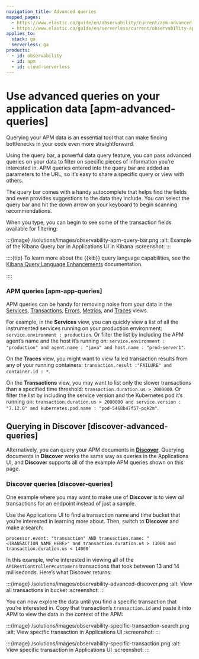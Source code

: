 ```yaml
---
navigation_title: Advanced queries
mapped_pages:
  - https://www.elastic.co/guide/en/observability/current/apm-advanced-queries.html
  - https://www.elastic.co/guide/en/serverless/current/observability-apm-query-your-data.html
applies_to:
  stack: ga
  serverless: ga
products:
  - id: observability
  - id: apm
  - id: cloud-serverless
---
```


# Use advanced queries on your application data [apm-advanced-queries]

Querying your APM data is an essential tool that can make finding bottlenecks in your code even more straightforward.

Using the query bar, a powerful data query feature, you can pass advanced queries on your data to filter on specific pieces of information you’re interested in. APM queries entered into the query bar are added as parameters to the URL, so it’s easy to share a specific query or view with others.

The query bar comes with a handy autocomplete that helps find the fields and even provides suggestions to the data they include. You can select the query bar and hit the down arrow on your keyboard to begin scanning recommendations.

When you type, you can begin to see some of the transaction fields available for filtering:

:::{image} /solutions/images/observability-apm-query-bar.png
:alt: Example of the Kibana Query bar in Applications UI in Kibana
:screenshot:
:::

::::{tip}
To learn more about the {{kib}} query language capabilities, see the [Kibana Query Language Enhancements](/explore-analyze/query-filter/languages/kql.md) documentation.

::::

### APM queries [apm-app-queries]

APM queries can be handy for removing noise from your data in the [Services](/solutions/observability/apm/services.md), [Transactions](/solutions/observability/apm/transactions-ui.md), [Errors](/solutions/observability/apm/errors-ui.md), [Metrics](/solutions/observability/apm/metrics-ui.md), and [Traces](/solutions/observability/apm/traces-ui.md) views.

For example, in the **Services** view, you can quickly view a list of all the instrumented services running on your production environment: `service.environment : production`. Or filter the list by including the APM agent’s name and the host it’s running on: `service.environment : "production" and agent.name : "java" and host.name : "prod-server1"`.

On the **Traces** view, you might want to view failed transaction results from any of your running containers: `transaction.result :"FAILURE" and container.id : *`.

On the **Transactions** view, you may want to list only the slower transactions than a specified time threshold: `transaction.duration.us > 2000000`. Or filter the list by including the service version and the Kubernetes pod it’s running on: `transaction.duration.us > 2000000 and service.version : "7.12.0" and kubernetes.pod.name : "pod-5468b47f57-pqk2m"`.

## Querying in Discover [discover-advanced-queries]

Alternatively, you can query your APM documents in [**Discover**](/explore-analyze/discover.md). Querying documents in **Discover** works the same way as queries in the Applications UI, and **Discover** supports all of the example APM queries shown on this page.

### Discover queries [discover-queries]

One example where you may want to make use of **Discover** is to view  *all* transactions for an endpoint instead of just a sample.

Use the Applications UI to find a transaction name and time bucket that you’re interested in learning more about. Then, switch to **Discover** and make a search:

```shell
processor.event: "transaction" AND transaction.name: "<TRANSACTION_NAME_HERE>" and transaction.duration.us > 13000 and transaction.duration.us < 14000`
```

In this example, we’re interested in viewing all of the `APIRestController#customers` transactions that took between 13 and 14 milliseconds. Here’s what Discover returns:

:::{image} /solutions/images/observability-advanced-discover.png
:alt: View all transactions in bucket
:screenshot:
:::

You can now explore the data until you find a specific transaction that you’re interested in. Copy that transaction’s `transaction.id` and paste it into APM to view the data in the context of the APM:

:::{image} /solutions/images/observability-specific-transaction-search.png
:alt: View specific transaction in Applications UI
:screenshot:
:::

:::{image} /solutions/images/observability-specific-transaction.png
:alt: View specific transaction in Applications UI
:screenshot:
:::